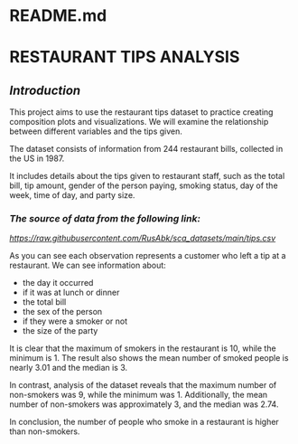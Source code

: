 # README.md
# **RESTAURANT TIPS ANALYSIS**

## ***Introduction***
This project aims to use the restaurant tips dataset to practice creating composition plots and visualizations. We will examine the relationship between different variables and the tips given.

The dataset consists of information from 244 restaurant bills, collected in the US in 1987.

It includes details about the tips given to restaurant staff, such as the total bill, tip amount, gender of the person paying, smoking status, day of the week, time of day, and party size.

### *The source of data from the following link:*
*https://raw.githubusercontent.com/RusAbk/sca_datasets/main/tips.csv*

As you can see each observation represents a customer who left a tip at a restaurant. We can see information about:

- the day it occurred
- if it was at lunch or dinner
- the total bill
- the sex of the person
- if they were a smoker or not
- the size of the party

It is clear that the maximum of smokers in the restaurant is 10, while the minimum is 1. The result also shows the mean number of smoked people is nearly 3.01 and the median is 3.

In contrast, analysis of the dataset reveals that the maximum number of non-smokers was 9, while the minimum was 1. Additionally, the mean number of non-smokers was approximately 3, and the median was 2.74. 

In conclusion, the number of people who smoke in a restaurant is higher than non-smokers. 
